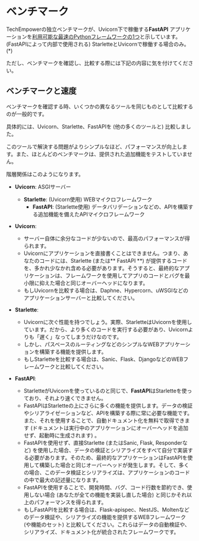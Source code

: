 # ベンチマーク

TechEmpowerの独立ベンチマークが、Uvicorn下で稼働する**FastAPI** アプリケーションを<a href="https://www.techempower.com/benchmarks/#section=test&runid=7464e520-0dc2-473d-bd34-dbdfd7e85911&hw=ph&test=query&l=zijzen-7" class="external-link" target="_blank">利用可能な最速のPythonフレームワークの1つ</a>と示しています。 (FastAPIによって内部で使用される) StarletteとUvicornで稼働する場合のみ。(*)

ただし、ベンチマークを確認し、比較する際には下記の内容に気を付けてください。

## ベンチマークと速度

ベンチマークを確認する時、いくつかの異なるツールを同じものとして比較するのが一般的です。

具体的には、Uvicorn、Starlette、FastAPIを (他の多くのツールと) 比較しました。

このツールで解決する問題がよりシンプルなほど、パフォーマンスが向上します。また、ほとんどのベンチマークは、提供された追加機能をテストしていません。

階層関係はこのようになります。

* **Uvicorn**: ASGIサーバー
    * **Starlette**: (Uvicorn使用) WEBマイクロフレームワーク
        * **FastAPI**: (Starlette使用) データバリデーションなどの、APIを構築する追加機能を備えたAPIマイクロフレームワーク

* **Uvicorn**:
    * サーバー自体に余分なコードが少ないので、最高のパフォーマンスが得られます。
    * Uvicornにアプリケーションを直接書くことはできません。つまり、あなたのコードには、Starlette (または** FastAPI **) が提供するコードを、多かれ少なかれ含める必要があります。そうすると、最終的なアプリケーションは、フレームワークを使用してアプリのコードとバグを最小限に抑えた場合と同じオーバーヘッドになります。
    * もしUvicornを比較する場合は、Daphne、Hypercorn、uWSGIなどのアプリケーションサーバーと比較してください。
* **Starlette**:
    * Uvicornに次ぐ性能を持つでしょう。実際、StarletteはUvicornを使用しています。だから、より多くのコードを実行する必要があり、Uvicornよりも「遅く」なってしまうだけなのです。
    * しかし、パスベースのルーティングなどのシンプルなWEBアプリケーションを構築する機能を提供します。
    * もしStarletteを比較する場合は、Sanic、Flask、DjangoなどのWEBフレームワークと比較してください。
* **FastAPI**:
    * StarletteがUvicornを使っているのと同じで、**FastAPI**はStarletteを使っており、それより速くできません。
    * FastAPIはStarletteの上にさらに多くの機能を提供します。データの検証やシリアライゼーションなど、APIを構築する際に常に必要な機能です。また、それを使用することで、自動ドキュメント化を無料で取得できます (ドキュメントは実行中のアプリケーションにオーバーヘッドを追加せず、起動時に生成されます) 。
    * FastAPIを使用せず、直接Starlette (またはSanic, Flask, Responderなど) を使用した場合、データの検証とシリアライズをすべて自分で実装する必要があります。そのため、最終的なアプリケーションはFastAPIを使用して構築した場合と同じオーバーヘッドが発生します。そして、多くの場合、このデータ検証とシリアライズは、アプリケーションのコードの中で最大の記述量になります。
    * FastAPIを使用することで、開発時間、バグ、コード行数を節約でき、使用しない場合 (あなたが全ての機能を実装し直した場合) と同じかそれ以上のパフォーマンスを得られます。
    * もしFastAPIを比較する場合は、Flask-apispec、NestJS、Moltenなどのデータ検証や、シリアライズの機能を提供するWEBフレームワーク (や機能のセット) と比較してください。これらはデータの自動検証や、シリアライズ、ドキュメント化が統合されたフレームワークです。